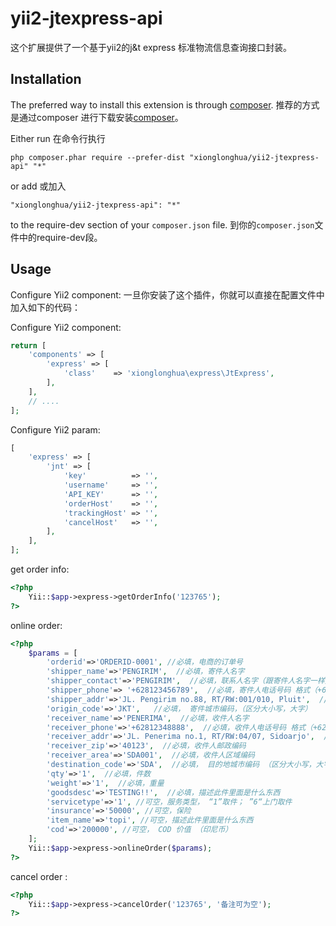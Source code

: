 # yii2-jtexpress-api
这个扩展提供了一个基于yii2的j&amp;t express 标准物流信息查询接口封装。

Installation
------------

The preferred way to install this extension is through [composer](http://getcomposer.org/download/).
推荐的方式是通过composer 进行下载安装[composer](http://getcomposer.org/download/)。

Either run
在命令行执行
```
php composer.phar require --prefer-dist "xionglonghua/yii2-jtexpress-api" "*"
```

or add
或加入

```
"xionglonghua/yii2-jtexpress-api": "*"
```

to the require-dev section of your `composer.json` file.
到你的`composer.json`文件中的require-dev段。

Usage
-----
Configure Yii2 component:
一旦你安装了这个插件，你就可以直接在配置文件中加入如下的代码：

Configure Yii2 component:
```php
return [
    'components' => [
        'express' => [
            'class'    => 'xionglonghua\express\JtExpress',
        ],
    ],
    // ....
];
```

Configure Yii2 param:
```php
[
    'express' => [
        'jnt' => [
            'key'          => '',
            'username'     => '',
            'API_KEY'      => '',
            'orderHost'    => '',
            'trackingHost' => '',
            'cancelHost'   => '',
        ],
    ],
];
```

get order info:

```php
<?php
    Yii::$app->express->getOrderInfo('123765');
?>
```

online order:

```php
<?php
    $params = [
        'orderid'=>'ORDERID-0001', //必填，电商的订单号
        'shipper_name'=>'PENGIRIM',  //必填，寄件人名字
        'shipper_contact'=>'PENGIRIM',  //必填，联系人名字（跟寄件人名字一样）
        'shipper_phone'=> '+628123456789',  //必填，寄件人电话号码 格式（+62 开头）
        'shipper_addr'=>'JL. Pengirim no.88, RT/RW:001/010, Pluit',  //必填，寄件地址
        'origin_code'=>'JKT',   //必填， 寄件城市编码，（区分大小写，大字）
        'receiver_name'=>'PENERIMA',  //必填，收件人名字
        'receiver_phone'=>'+62812348888',  //必填，收件人电话号码 格式（+62 开头）
        'receiver_addr'=>'JL. Penerima no.1, RT/RW:04/07, Sidoarjo',  //必填，收件人地址
        'receiver_zip'=>'40123',  //必填，收件人邮政编码
        'receiver_area'=>'SDA001',  //必填，收件人区域编码
        'destination_code'=>'SDA',  //必填， 目的地城市编码 （区分大小写，大字）
        'qty'=>'1',  //必填，件数
        'weight'=>'1',  //必填，重量
        'goodsdesc'=>'TESTING!!',  //必填，描述此件里面是什么东西
        'servicetype'=>'1', //可空，服务类型， “1”取件； ”6“上门取件
        'insurance'=>'50000', //可空，保险
        'item_name'=>'topi', //可空，描述此件里面是什么东西
        'cod'=>'200000', //可空， COD 价值 （印尼币）
    ];
    Yii::$app->express->onlineOrder($params);
?>

```

cancel order :

```php
<?php
    Yii::$app->express->cancelOrder('123765', '备注可为空');
?>
```
